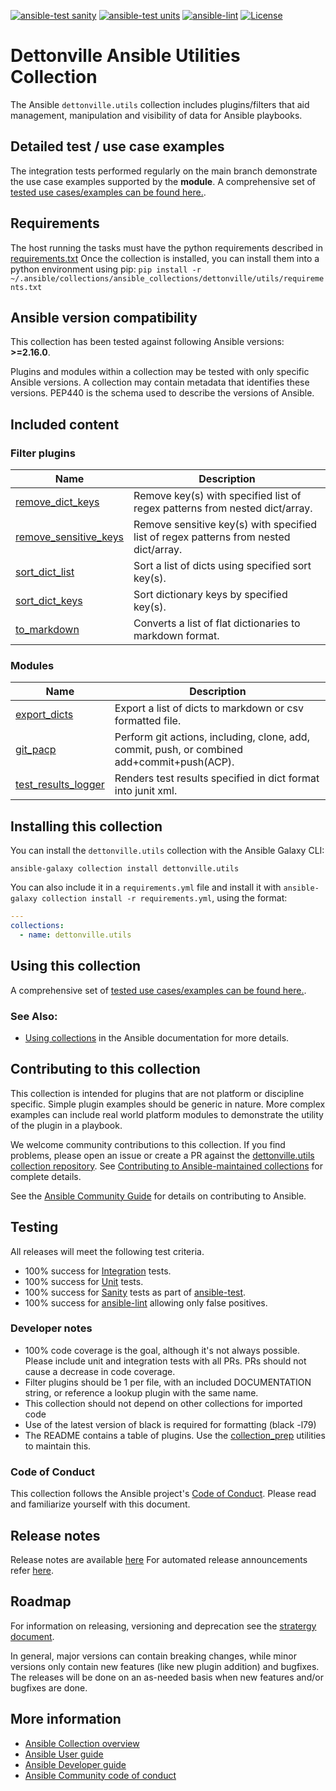 
[![ansible-test sanity](https://github.com/dettonville/ansible-utils/actions/workflows/ansible-test-sanity.yml/badge.svg)](https://github.com/dettonville/ansible-utils/actions/workflows/ansible-test-sanity.yml)
[![ansible-test units](https://github.com/dettonville/ansible-utils/actions/workflows/ansible-test-units.yml/badge.svg)](https://github.com/dettonville/ansible-utils/actions/workflows/ansible-test-units.yml)
[![ansible-lint](https://github.com/dettonville/ansible-utils/actions/workflows/ansible-lint.yml/badge.svg)](https://github.com/dettonville/ansible-utils/actions/workflows/ansible-lint.yml)
[![License](https://img.shields.io/badge/license-MIT-brightgreen.svg?style=flat)](LICENSE.md)

# Dettonville Ansible Utilities Collection

The Ansible ``dettonville.utils`` collection includes plugins/filters that aid management, manipulation and visibility of data for Ansible playbooks.

## Detailed test / use case examples

The integration tests performed regularly on the main branch demonstrate the use case examples supported by the **module**.
A comprehensive set of [tested use cases/examples can be found here.](https://github.com/dettonville/ansible-test-automation/blob/main/tests/dettonville/utils/main/README.md#testuse-case-example-index).

## Requirements

The host running the tasks must have the python requirements described in [requirements.txt](https://github.com/dettonville/ansible-utils/blob/main/requirements.txt)
Once the collection is installed, you can install them into a python environment using pip: `pip install -r ~/.ansible/collections/ansible_collections/dettonville/utils/requirements.txt`

<!--start requires_ansible-->
## Ansible version compatibility

This collection has been tested against following Ansible versions: **>=2.16.0**.

Plugins and modules within a collection may be tested with only specific Ansible versions.
A collection may contain metadata that identifies these versions.
PEP440 is the schema used to describe the versions of Ansible.
<!--end requires_ansible-->

## Included content

<!--start collection content-->
### Filter plugins
Name | Description
--- | ---
[remove_dict_keys](https://github.com/dettonville/ansible-utils/blob/main/plugins/filter/remove_dict_keys.py) | Remove key(s) with specified list of regex patterns from nested dict/array.
[remove_sensitive_keys](https://github.com/dettonville/ansible-utils/blob/main/plugins/filter/remove_sensitive_keys.py) | Remove sensitive key(s) with specified list of regex patterns from nested dict/array.
[sort_dict_list](https://github.com/dettonville/ansible-utils/blob/main/plugins/filter/sort_dict_list.py) | Sort a list of dicts using specified sort key(s).
[sort_dict_keys](https://github.com/dettonville/ansible-utils/blob/main/plugins/filter/sort_dict_keys.py) | Sort dictionary keys by specified key(s).
[to_markdown](https://github.com/dettonville/ansible-utils/blob/main/plugins/filter/to_markdown.py) | Converts a list of flat dictionaries to markdown format.

### Modules

Name | Description
--- | ---
[export_dicts](https://github.com/dettonville/ansible-utils/blob/main/plugins/modules/export_dicts.py) | Export a list of dicts to markdown or csv formatted file.
[git_pacp](https://github.com/dettonville/ansible-utils/blob/main/plugins/modules/git_pacp.py) | Perform git actions, including, clone, add, commit, push, or combined add+commit+push(ACP).
[test_results_logger](https://github.com/dettonville/ansible-utils/blob/main/plugins/modules/test_results_logger.py) | Renders test results specified in dict format into junit xml.

<!--end collection content-->

## Installing this collection

You can install the ``dettonville.utils`` collection with the Ansible Galaxy CLI:

    ansible-galaxy collection install dettonville.utils

You can also include it in a `requirements.yml` file and install it with `ansible-galaxy collection install -r requirements.yml`, using the format:

```yaml
---
collections:
  - name: dettonville.utils
```
## Using this collection

A comprehensive set of [tested use cases/examples can be found here.](https://github.com/dettonville/ansible-test-automation/blob/main/tests/dettonville/utils/main/README.md#testuse-case-example-index).


### See Also:

* [Using collections](https://docs.ansible.com/ansible/latest/user_guide/collections_using.html) in the Ansible documentation for more details.

## Contributing to this collection

This collection is intended for plugins that are not platform or discipline specific. Simple plugin examples should be generic in nature. More complex examples can include real world platform modules to demonstrate the utility of the plugin in a playbook.

We welcome community contributions to this collection. If you find problems, please open an issue or create a PR against the [dettonville.utils collection repository](https://github.com/dettonville/ansible-utils). See [Contributing to Ansible-maintained collections](https://docs.ansible.com/ansible/devel/community/contributing_maintained_collections.html#contributing-maintained-collections) for complete details.

See the [Ansible Community Guide](https://docs.ansible.com/ansible/latest/community/index.html) for details on contributing to Ansible.

## Testing

All releases will meet the following test criteria.

* 100% success for [Integration](https://github.com/dettonville/ansible-utils/blob/main/tests/integration) tests.
* 100% success for [Unit](https://github.com/dettonville/ansible-utils/blob/main/tests/unit) tests.
* 100% success for [Sanity](https://docs.ansible.com/ansible/latest/dev_guide/testing/sanity/index.html#all-sanity-tests) tests as part of [ansible-test](https://docs.ansible.com/ansible/latest/dev_guide/testing.html#run-sanity-tests).
* 100% success for [ansible-lint](https://ansible.readthedocs.io/projects/lint/) allowing only false positives.

### Developer notes

- 100% code coverage is the goal, although it's not always possible. Please include unit and integration tests with all PRs. PRs should not cause a decrease in code coverage.
- Filter plugins should be 1 per file, with an included DOCUMENTATION string, or reference a lookup plugin with the same name.
- This collection should not depend on other collections for imported code
- Use of the latest version of black is required for formatting (black -l79)
- The README contains a table of plugins. Use the [collection_prep](https://github.com/ansible-network/collection_prep) utilities to maintain this.


### Code of Conduct
This collection follows the Ansible project's
[Code of Conduct](https://docs.ansible.com/ansible/devel/community/code_of_conduct.html).
Please read and familiarize yourself with this document.


## Release notes
<!--Add a link to a changelog.md file or an external docsite to cover this information. -->
Release notes are available [here](https://github.com/dettonville/ansible-utils/blob/main/changelogs/CHANGELOG.rst)
For automated release announcements refer [here](https://twitter.com/AnsibleContent).


## Roadmap
For information on releasing, versioning and deprecation see the [stratergy document](https://access.redhat.com/articles/4993781).

In general, major versions can contain breaking changes, while minor versions only contain new features (like new plugin addition) and bugfixes.
The releases will be done on an as-needed basis when new features and/or bugfixes are done.

<!-- Optional. Include the roadmap for this collection, and the proposed release/versioning strategy so users can anticipate the upgrade/update cycle. -->

## More information

- [Ansible Collection overview](https://github.com/ansible-collections/overview)
- [Ansible User guide](https://docs.ansible.com/ansible/latest/user_guide/index.html)
- [Ansible Developer guide](https://docs.ansible.com/ansible/latest/dev_guide/index.html)
- [Ansible Community code of conduct](https://docs.ansible.com/ansible/latest/community/code_of_conduct.html)

